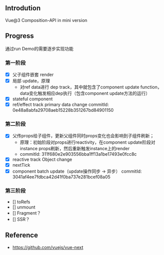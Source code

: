 ## Introdution
Vue@3 Composition-API in mini version
## Progress
通过run Demo的需要逐步实现功能
### 第一阶段
* [x] 父子组件嵌套 render
* [x] 局部 update，原理
    *   对ref data进行 dep track，其中就包含了component update function，data变化触发相应dep执行（包含component update方法的运行）
* [x] stateful component
* [x] ref/effect track primary data change
commitId: 0e48a8abfa29708aeb15228b351267bd84901150

### 第二阶段
* [x] 父传props给子组件，更新父组件同时props变化也会影响到子组件刷新；
    * 原理：初始阶段对props进行reactivity，在component update阶段对instance props刷新，然后重新触发instance上的render
    * commitId: 311f680e2e903556bba1ff13a1be17493e0fcc8c
* [x] reactive track Object change
* [x] nextTick
* [x] component batch update（update操作同步 -> 异步）
commitId: 3041af4ee7fdbca42d41f0ba737e281bcef08a05
### 第三阶段
* [] toRefs
* [] unmount
* [] Fragment？
* [] SSR？
## Reference

* https://github.com/vuejs/vue-next